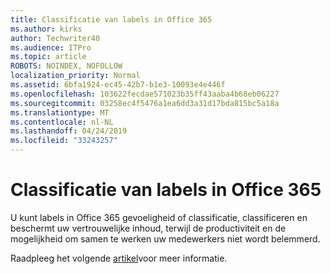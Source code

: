 ```yaml
---
title: Classificatie van labels in Office 365
ms.author: kirks
author: Techwriter40
ms.audience: ITPro
ms.topic: article
ROBOTS: NOINDEX, NOFOLLOW
localization_priority: Normal
ms.assetid: 6bfa1924-ec45-42b7-b1e3-10093e4e446f
ms.openlocfilehash: 103622fecdae571023b35ff43aaba4b68eb06227
ms.sourcegitcommit: 03258ec4f5476a1ea6dd3a31d17bda815bc5a18a
ms.translationtype: MT
ms.contentlocale: nl-NL
ms.lasthandoff: 04/24/2019
ms.locfileid: "33243257"
---
```

# <a name="classification-labels-in-office-365"></a>Classificatie van labels in Office 365

U kunt labels in Office 365 gevoeligheid of classificatie, classificeren en beschermt uw vertrouwelijke inhoud, terwijl de productiviteit en de mogelijkheid om samen te werken uw medewerkers niet wordt belemmerd.

Raadpleeg het volgende [artikel](https://docs.microsoft.com/en-us/office365/securitycompliance/sensitivity-labels)voor meer informatie.
